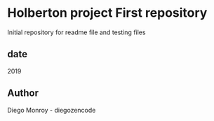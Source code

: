 # Holberton project First repository

Initial repository for readme file and testing files

## date
2019

## Author

Diego Monroy - diegozencode
